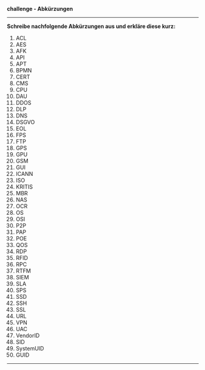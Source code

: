 
**challenge - Abkürzungen**

---

**Schreibe nachfolgende Abkürzungen aus und erkläre diese kurz:**

01. ACL
02. AES
03. AFK
04. API
05. APT
06. BPMN 
07. CERT
08. CMS
09. CPU
10. DAU
11. DDOS
12. DLP
13. DNS
14. DSGVO 
15. EOL
16. FPS
17. FTP
18. GPS
19. GPU
20. GSM
21. GUI
22. ICANN
23. ISO
24. KRITIS
25. MBR
26. NAS
27. OCR
28. OS
29. OSI
30. P2P
31. PAP
32. POE
33. QOS
34. RDP
35. RFID
36. RPC
37. RTFM
38. SIEM
39. SLA
40. SPS
41. SSD
42. SSH
43. SSL
44. URL
45. VPN
46. UAC
47. VendorID
48. SID
49. SystemUID
50. GUID

---
